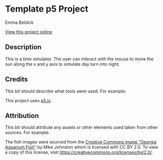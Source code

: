# Template p5 Project

Emma Beldick

[View this project online](http://127.0.0.1:5500/condition/art_jam/)

## Description

This is a time simulator. The user can interact with the mouse to move the sun along the x and y axis to simulate day turn into night.

## Credits

This bit should describe what tools were used. For example:

This project uses [p5.js](https://p5js.org).

## Attribution

This bit should attribute any assets or other elements used taken from other sources. For example:

The fish images were sourced from the [Creative Commons image "Georgia Aquarium Fish"](https://search.creativecommons.org/photos/96f6f770-eac1-488c-8abb-16bee7bcc874) by Mike Johnston which is licensed with CC BY 2.0. To view a copy of this license, visit https://creativecommons.org/licenses/by/2.0/.
